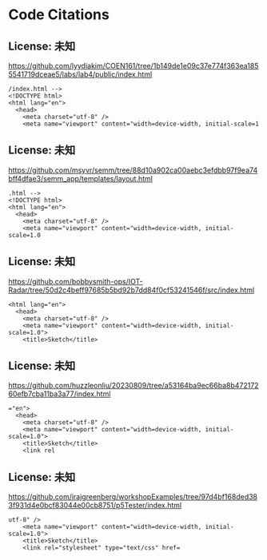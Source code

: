 # Code Citations

## License: 未知
https://github.com/lyydiakim/COEN161/tree/1b149de1e09c37e774f363ea1855541719dceae5/labs/lab4/public/index.html

```
/index.html -->
<!DOCTYPE html>
<html lang="en">
  <head>
    <meta charset="utf-8" />
    <meta name="viewport" content="width=device-width, initial-scale=1
```


## License: 未知
https://github.com/msyvr/semm/tree/88d10a902ca00aebc3efdbb97f9ea74bff4dfae3/semm_app/templates/layout.html

```
.html -->
<!DOCTYPE html>
<html lang="en">
  <head>
    <meta charset="utf-8" />
    <meta name="viewport" content="width=device-width, initial-scale=1.0
```


## License: 未知
https://github.com/bobbysmith-ops/IOT-Radar/tree/50d2c4beff97685b5bd92b7dd84f0cf53241546f/src/index.html

```
<html lang="en">
  <head>
    <meta charset="utf-8" />
    <meta name="viewport" content="width=device-width, initial-scale=1.0">
    <title>Sketch</title>
```


## License: 未知
https://github.com/huzzleonliu/20230809/tree/a53164ba9ec66ba8b47217260efb7cba11ba3a77/index.html

```
="en">
  <head>
    <meta charset="utf-8" />
    <meta name="viewport" content="width=device-width, initial-scale=1.0">
    <title>Sketch</title>
    <link rel
```


## License: 未知
https://github.com/irajgreenberg/workshopExamples/tree/97d4bf168ded383f931d4e0bcf83044e00cb8751/p5Tester/index.html

```
utf-8" />
    <meta name="viewport" content="width=device-width, initial-scale=1.0">
    <title>Sketch</title>
    <link rel="stylesheet" type="text/css" href=
```

